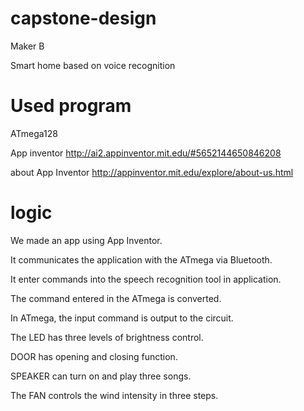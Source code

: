 # capstone-design
Maker B

Smart home based on voice recognition


# Used program

ATmega128

App inventor
http://ai2.appinventor.mit.edu/#5652144650846208

about App Inventor
http://appinventor.mit.edu/explore/about-us.html


# logic
We made an app using App Inventor.

It communicates the application with the ATmega via Bluetooth.

It enter commands into the speech recognition tool in application.

The command entered in the ATmega is converted.

In ATmega, the input command is output to the circuit.


The LED has three levels of brightness control.

DOOR has opening and closing function.

SPEAKER can turn on and play three songs.

The FAN controls the wind intensity in three steps.
